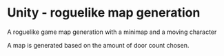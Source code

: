 # Unity - roguelike map generation
 A roguelike game map generation with a minimap and a moving character
 
 A map is generated based on the amount of door count chosen.

